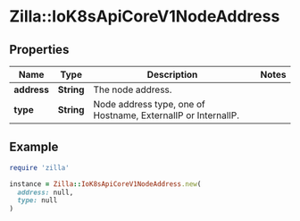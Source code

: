 # Zilla::IoK8sApiCoreV1NodeAddress

## Properties

| Name | Type | Description | Notes |
| ---- | ---- | ----------- | ----- |
| **address** | **String** | The node address. |  |
| **type** | **String** | Node address type, one of Hostname, ExternalIP or InternalIP. |  |

## Example

```ruby
require 'zilla'

instance = Zilla::IoK8sApiCoreV1NodeAddress.new(
  address: null,
  type: null
)
```

